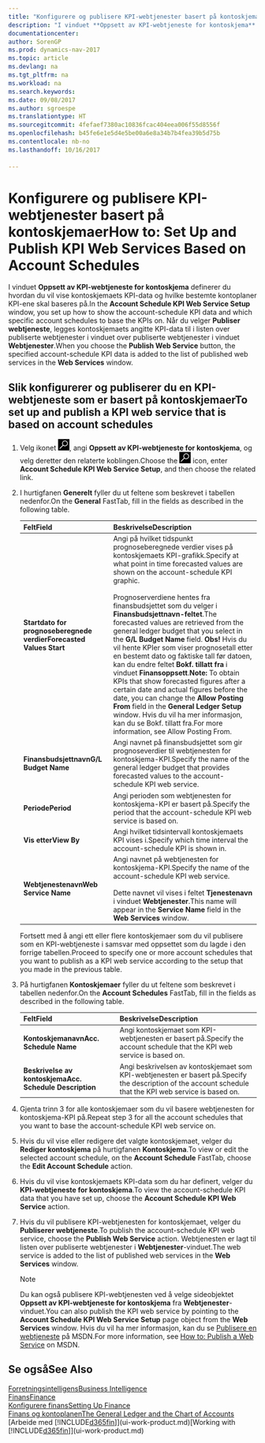 ```yaml
---
title: "Konfigurere og publisere KPI-webtjenester basert på kontoskjemaer"
description: "I vinduet **Oppsett av KPI-webtjeneste for kontoskjema** definerer du hvordan du vil vise kontoskjemaets KPI-data og hvilke bestemte kontoplaner KPI-ene skal baseres på."
documentationcenter: 
author: SorenGP
ms.prod: dynamics-nav-2017
ms.topic: article
ms.devlang: na
ms.tgt_pltfrm: na
ms.workload: na
ms.search.keywords: 
ms.date: 09/08/2017
ms.author: sgroespe
ms.translationtype: HT
ms.sourcegitcommit: 4fefaef7380ac10836fcac404eea006f55d8556f
ms.openlocfilehash: b45fe6e1e5d4e5be00a6e8a34b7b4fea39b5d75b
ms.contentlocale: nb-no
ms.lasthandoff: 10/16/2017

---
```

# <a name="how-to-set-up-and-publish-kpi-web-services-based-on-account-schedules"></a><span data-ttu-id="3763d-103">Konfigurere og publisere KPI-webtjenester basert på kontoskjemaer</span><span class="sxs-lookup"><span data-stu-id="3763d-103">How to: Set Up and Publish KPI Web Services Based on Account Schedules</span></span>
<span data-ttu-id="3763d-104">I vinduet **Oppsett av KPI-webtjeneste for kontoskjema** definerer du hvordan du vil vise kontoskjemaets KPI-data og hvilke bestemte kontoplaner KPI-ene skal baseres på.</span><span class="sxs-lookup"><span data-stu-id="3763d-104">In the **Account Schedule KPI Web Service Setup** window, you set up how to show the account-schedule KPI data and which specific account schedules to base the KPIs on.</span></span> <span data-ttu-id="3763d-105">Når du velger **Publiser webtjeneste**, legges kontoskjemaets angitte KPI-data til i listen over publiserte webtjenester i vinduet over publiserte webtjenester i vinduet **Webtjenester**.</span><span class="sxs-lookup"><span data-stu-id="3763d-105">When you choose the **Publish Web Service** button, the specified account-schedule KPI data is added to the list of published web services in the **Web Services** window.</span></span>  

## <a name="to-set-up-and-publish-a-kpi-web-service-that-is-based-on-account-schedules"></a><span data-ttu-id="3763d-106">Slik konfigurerer og publiserer du en KPI-webtjeneste som er basert på kontoskjemaer</span><span class="sxs-lookup"><span data-stu-id="3763d-106">To set up and publish a KPI web service that is based on account schedules</span></span>  

1.  <span data-ttu-id="3763d-107">Velg ikonet ![Søk etter side eller rapport](media/ui-search/search_small.png "Søk etter side eller rapport"), angi **Oppsett av KPI-webtjeneste for kontoskjema**, og velg deretter den relaterte koblingen.</span><span class="sxs-lookup"><span data-stu-id="3763d-107">Choose the ![Search for Page or Report](media/ui-search/search_small.png "Search for Page or Report icon") icon, enter **Account Schedule KPI Web Service Setup**, and then choose the related link.</span></span>  
2.  <span data-ttu-id="3763d-108">I hurtigfanen **Generelt** fyller du ut feltene som beskrevet i tabellen nedenfor.</span><span class="sxs-lookup"><span data-stu-id="3763d-108">On the **General** FastTab, fill in the fields as described in the following table.</span></span>  

    |<span data-ttu-id="3763d-109">Felt</span><span class="sxs-lookup"><span data-stu-id="3763d-109">Field</span></span>|<span data-ttu-id="3763d-110">Beskrivelse</span><span class="sxs-lookup"><span data-stu-id="3763d-110">Description</span></span>|  
    |---------------------------------|---------------------------------------|  
    |<span data-ttu-id="3763d-111">**Startdato for prognoseberegnede verdier**</span><span class="sxs-lookup"><span data-stu-id="3763d-111">**Forecasted Values Start**</span></span>|<span data-ttu-id="3763d-112">Angi på hvilket tidspunkt prognoseberegnede verdier vises på kontoskjemaets KPI-grafikk.</span><span class="sxs-lookup"><span data-stu-id="3763d-112">Specify at what point in time forecasted values are shown on the account-schedule KPI graphic.</span></span><br /><br /> <span data-ttu-id="3763d-113">Prognoserverdiene hentes fra finansbudsjettet som du velger i **Finansbudsjettnavn-feltet**.</span><span class="sxs-lookup"><span data-stu-id="3763d-113">The forecasted values are retrieved from the general ledger budget that you select in the **G/L Budget Name** field.</span></span> <span data-ttu-id="3763d-114">**Obs!** Hvis du vil hente KPIer som viser prognosetall etter en bestemt dato og faktiske tall før datoen, kan du endre feltet **Bokf. tillatt fra** i vinduet **Finansoppsett**.</span><span class="sxs-lookup"><span data-stu-id="3763d-114">**Note:**  To obtain KPIs that show forecasted figures after a certain date and actual figures before the date, you can change the **Allow Posting From** field in the **General Ledger Setup** window.</span></span> <span data-ttu-id="3763d-115">Hvis du vil ha mer informasjon, kan du se Bokf. tillatt fra.</span><span class="sxs-lookup"><span data-stu-id="3763d-115">For more information, see Allow Posting From.</span></span>|  
    |<span data-ttu-id="3763d-116">**Finansbudsjettnavn**</span><span class="sxs-lookup"><span data-stu-id="3763d-116">**G/L Budget Name**</span></span>|<span data-ttu-id="3763d-117">Angi navnet på finansbudsjettet som gir prognoseverdier til webtjenesten for kontoskjema-KPI.</span><span class="sxs-lookup"><span data-stu-id="3763d-117">Specify the name of the general ledger budget that provides forecasted values to the account-schedule KPI web service.</span></span>|  
    |<span data-ttu-id="3763d-118">**Periode**</span><span class="sxs-lookup"><span data-stu-id="3763d-118">**Period**</span></span>|<span data-ttu-id="3763d-119">Angi perioden som webtjenesten for kontoskjema-KPI er basert på.</span><span class="sxs-lookup"><span data-stu-id="3763d-119">Specify the period that the account-schedule KPI web service is based on.</span></span>|  
    |<span data-ttu-id="3763d-120">**Vis etter**</span><span class="sxs-lookup"><span data-stu-id="3763d-120">**View By**</span></span>|<span data-ttu-id="3763d-121">Angi hvilket tidsintervall kontoskjemaets KPI vises i.</span><span class="sxs-lookup"><span data-stu-id="3763d-121">Specify which time interval the account-schedule KPI is shown in.</span></span>|  
    |<span data-ttu-id="3763d-122">**Webtjenestenavn**</span><span class="sxs-lookup"><span data-stu-id="3763d-122">**Web Service Name**</span></span>|<span data-ttu-id="3763d-123">Angi navnet på webtjenesten for kontoskjema-KPI.</span><span class="sxs-lookup"><span data-stu-id="3763d-123">Specify the name of the account-schedule KPI web service.</span></span><br /><br /> <span data-ttu-id="3763d-124">Dette navnet vil vises i feltet **Tjenestenavn** i vinduet **Webtjenester**.</span><span class="sxs-lookup"><span data-stu-id="3763d-124">This name will appear in the **Service Name** field in the **Web Services** window.</span></span>|  

    <span data-ttu-id="3763d-125">Fortsett med å angi ett eller flere kontoskjemaer som du vil publisere som en KPI-webtjeneste i samsvar med oppsettet som du lagde i den forrige tabellen.</span><span class="sxs-lookup"><span data-stu-id="3763d-125">Proceed to specify one or more account schedules that you want to publish as a KPI web service according to the setup that you made in the previous table.</span></span>  

3.  <span data-ttu-id="3763d-126">På hurtigfanen **Kontoskjemaer** fyller du ut feltene som beskrevet i tabellen nedenfor.</span><span class="sxs-lookup"><span data-stu-id="3763d-126">On the **Account Schedules** FastTab, fill in the fields as described in the following table.</span></span>  

    |<span data-ttu-id="3763d-127">Felt</span><span class="sxs-lookup"><span data-stu-id="3763d-127">Field</span></span>|<span data-ttu-id="3763d-128">Beskrivelse</span><span class="sxs-lookup"><span data-stu-id="3763d-128">Description</span></span>|  
    |---------------------------------|---------------------------------------|  
    |<span data-ttu-id="3763d-129">**Kontoskjemanavn**</span><span class="sxs-lookup"><span data-stu-id="3763d-129">**Acc. Schedule Name**</span></span>|<span data-ttu-id="3763d-130">Angi kontoskjemaet som KPI-webtjenesten er basert på.</span><span class="sxs-lookup"><span data-stu-id="3763d-130">Specify the account schedule that the KPI web service is based on.</span></span>|  
    |<span data-ttu-id="3763d-131">**Beskrivelse av kontoskjema**</span><span class="sxs-lookup"><span data-stu-id="3763d-131">**Acc. Schedule Description**</span></span>|<span data-ttu-id="3763d-132">Angi beskrivelsen av kontoskjemaet som KPI-webtjenesten er basert på.</span><span class="sxs-lookup"><span data-stu-id="3763d-132">Specify the description of the account schedule that the KPI web service is based on.</span></span>|  

4.  <span data-ttu-id="3763d-133">Gjenta trinn 3 for alle kontoskjemaer som du vil basere webtjenesten for kontoskjema-KPI på.</span><span class="sxs-lookup"><span data-stu-id="3763d-133">Repeat step 3 for all the account schedules that you want to base the account-schedule KPI web service on.</span></span>  
5.  <span data-ttu-id="3763d-134">Hvis du vil vise eller redigere det valgte kontoskjemaet, velger du **Rediger kontoskjema** på hurtigfanen **Kontoskjema**.</span><span class="sxs-lookup"><span data-stu-id="3763d-134">To view or edit the selected account schedule, on the **Account Schedule** FastTab, choose the **Edit Account Schedule** action.</span></span>  
6.  <span data-ttu-id="3763d-135">Hvis du vil vise kontoskjemaets KPI-data som du har definert, velger du **KPI-webtjeneste for kontoskjema**.</span><span class="sxs-lookup"><span data-stu-id="3763d-135">To view the account-schedule KPI data that you have set up, choose the **Account Schedule KPI Web Service** action.</span></span>  
7.  <span data-ttu-id="3763d-136">Hvis du vil publisere KPI-webtjenesten for kontoskjemaet, velger du **Publiserer webtjeneste**.</span><span class="sxs-lookup"><span data-stu-id="3763d-136">To publish the account-schedule KPI web service, choose the **Publish Web Service** action.</span></span> <span data-ttu-id="3763d-137">Webtjenesten er lagt til listen over publiserte webtjenester i **Webtjenester**-vinduet.</span><span class="sxs-lookup"><span data-stu-id="3763d-137">The web service is added to the list of published web services in the **Web Services** window.</span></span>  

    > [!NOTE]  
    >  <span data-ttu-id="3763d-138">Du kan også publisere KPI-webtjenesten ved å velge sideobjektet **Oppsett av KPI-webtjeneste for kontoskjema** fra **Webtjenester**-vinduet.</span><span class="sxs-lookup"><span data-stu-id="3763d-138">You can also publish the KPI web service by pointing to the **Account Schedule KPI Web Service Setup** page object from the **Web Services** window.</span></span> <span data-ttu-id="3763d-139">Hvis du vil ha mer informasjon, kan du se [Publisere en webtjeneste](https://msdn.microsoft.com/en-us/library/dd338978.aspx) på MSDN.</span><span class="sxs-lookup"><span data-stu-id="3763d-139">For more information, see [How to: Publish a Web Service](https://msdn.microsoft.com/en-us/library/dd338978.aspx) on MSDN.</span></span>  

## <a name="see-also"></a><span data-ttu-id="3763d-140">Se også</span><span class="sxs-lookup"><span data-stu-id="3763d-140">See Also</span></span>  
[<span data-ttu-id="3763d-141">Forretningsintelligens</span><span class="sxs-lookup"><span data-stu-id="3763d-141">Business Intelligence</span></span>](bi.md)  
[<span data-ttu-id="3763d-142">Finans</span><span class="sxs-lookup"><span data-stu-id="3763d-142">Finance</span></span>](finance.md)  
[<span data-ttu-id="3763d-143">Konfigurere finans</span><span class="sxs-lookup"><span data-stu-id="3763d-143">Setting Up Finance</span></span>](finance-setup-finance.md)  
[<span data-ttu-id="3763d-144">Finans og kontoplanen</span><span class="sxs-lookup"><span data-stu-id="3763d-144">The General Ledger and the Chart of Accounts</span></span>](finance-general-ledger.md)  
<span data-ttu-id="3763d-145">[Arbeide med [!INCLUDE[d365fin](includes/d365fin_md.md)]](ui-work-product.md)</span><span class="sxs-lookup"><span data-stu-id="3763d-145">[Working with [!INCLUDE[d365fin](includes/d365fin_md.md)]](ui-work-product.md)</span></span>

